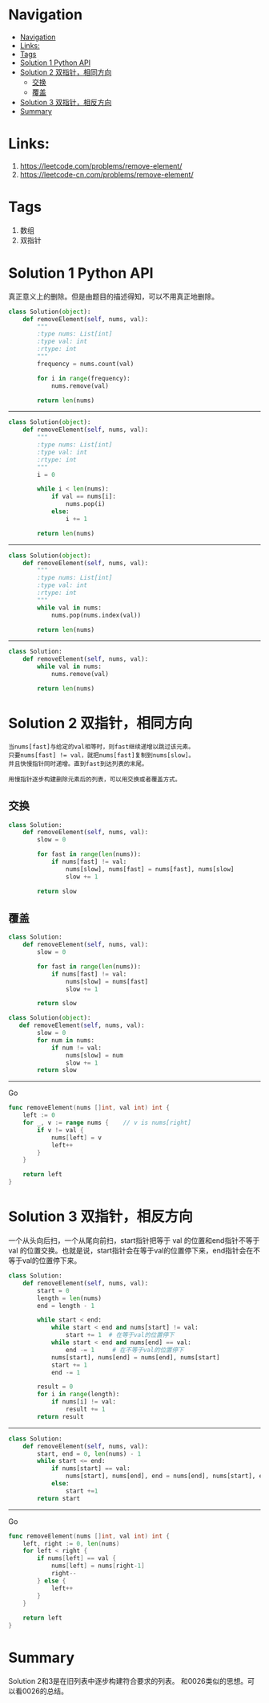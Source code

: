 # Navigation
- [Navigation](#navigation)
- [Links:](#links)
- [Tags](#tags)
- [Solution 1 Python API](#solution-1-python-api)
- [Solution 2 双指针，相同方向](#solution-2-双指针相同方向)
  - [交换](#交换)
  - [覆盖](#覆盖)
- [Solution 3 双指针，相反方向](#solution-3-双指针相反方向)
- [Summary](#summary)

# Links:
1. https://leetcode.com/problems/remove-element/
2. https://leetcode-cn.com/problems/remove-element/

# Tags
1. 数组
2. 双指针


# Solution 1 Python API
真正意义上的删除。但是由题目的描述得知，可以不用真正地删除。
```python
class Solution(object):
    def removeElement(self, nums, val):
        """
        :type nums: List[int]
        :type val: int
        :rtype: int
        """
        frequency = nums.count(val)

        for i in range(frequency):
            nums.remove(val)

        return len(nums)
```
---
```python
class Solution(object):
    def removeElement(self, nums, val):
        """
        :type nums: List[int]
        :type val: int
        :rtype: int
        """
        i = 0

        while i < len(nums):
            if val == nums[i]:
                nums.pop(i)
            else:
                i += 1

        return len(nums)

```
---
```python
class Solution(object):
    def removeElement(self, nums, val):
        """
        :type nums: List[int]
        :type val: int
        :rtype: int
        """
        while val in nums:
            nums.pop(nums.index(val))

        return len(nums)
```
---
```python
class Solution:
    def removeElement(self, nums, val): 
        while val in nums:
            nums.remove(val)

        return len(nums)
```

# Solution 2 双指针，相同方向
```
当nums[fast]与给定的val相等时，则fast继续递增以跳过该元素。
只要nums[fast] != val，就把nums[fast]复制到nums[slow]。
并且快慢指针同时递增。直到fast到达列表的末尾。

用慢指针逐步构建删除元素后的列表，可以用交换或者覆盖方式。
```

## 交换
```python
class Solution:
    def removeElement(self, nums, val):
        slow = 0

        for fast in range(len(nums)):
            if nums[fast] != val:
                nums[slow], nums[fast] = nums[fast], nums[slow]
                slow += 1

        return slow
```

## 覆盖
```python
class Solution:
    def removeElement(self, nums, val):
        slow = 0

        for fast in range(len(nums)):
            if nums[fast] != val:
                nums[slow] = nums[fast]
                slow += 1

        return slow                
```
```python
class Solution(object):
   def removeElement(self, nums, val):
        slow = 0
        for num in nums:
            if num != val:
                nums[slow] = num
                slow += 1
        return slow
```
---
Go
```go
func removeElement(nums []int, val int) int {
    left := 0
    for _, v := range nums {    // v is nums[right]
        if v != val {
            nums[left] = v
            left++
        }
    }

    return left
}
```

# Solution 3 双指针，相反方向
一个从头向后扫，一个从尾向前扫，start指针把等于 val 的位置和end指针不等于 val 的位置交换。也就是说，start指针会在等于val的位置停下来，end指针会在不等于val的位置停下来。

```python
class Solution:
    def removeElement(self, nums, val):
        start = 0   
        length = len(nums)
        end = length - 1

        while start < end:
            while start < end and nums[start] != val:  
                start += 1  # 在等于val的位置停下
            while start < end and nums[end] == val:  
                end -= 1     # 在不等于val的位置停下
            nums[start], nums[end] = nums[end], nums[start]
            start += 1
            end -= 1

        result = 0
        for i in range(length):
            if nums[i] != val:
                result += 1
        return result
```

---
```python
class Solution:
    def removeElement(self, nums, val):
        start, end = 0, len(nums) - 1
        while start <= end:
            if nums[start] == val:
                nums[start], nums[end], end = nums[end], nums[start], end - 1
            else:
                start +=1
        return start

```
---
Go
```go
func removeElement(nums []int, val int) int {
    left, right := 0, len(nums)
    for left < right {
        if nums[left] == val {
            nums[left] = nums[right-1]
            right--
        } else {
            left++
        }
    }
    
    return left
}
```

# Summary
Solution 2和3是在旧列表中逐步构建符合要求的列表。
和0026类似的思想。可以看0026的总结。